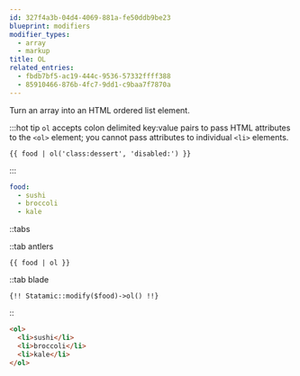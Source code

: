 ```yaml
---
id: 327f4a3b-04d4-4069-881a-fe50ddb9be23
blueprint: modifiers
modifier_types:
  - array
  - markup
title: OL
related_entries:
  - fbdb7bf5-ac19-444c-9536-57332ffff388
  - 85910466-876b-4fc7-9dd1-c9baa7f7870a
---
```

Turn an array into an HTML ordered list element.

:::hot tip
`ol` accepts colon delimited key:value pairs to pass HTML attributes to the `<ol>` element; you cannot pass attributes to individual `<li>` elements.

```antlers
{{ food | ol('class:dessert', 'disabled:') }}
```
:::

```yaml
food:
  - sushi
  - broccoli
  - kale
```

::tabs

::tab antlers
```antlers
{{ food | ol }}
```
::tab blade
```blade
{!! Statamic::modify($food)->ol() !!}
```
::

```html
<ol>
  <li>sushi</li>
  <li>broccoli</li>
  <li>kale</li>
</ol>
```